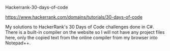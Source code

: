 Hackerrank-30-days-of-code

https://www.hackerrank.com/domains/tutorials/30-days-of-code

My solutions to HackerRank's 30 Days of Code challenges done in C#.  There is a built-in compiler on the website so I will not have any project files here, only the copied text from the online compiler from my browser into Notepad++.